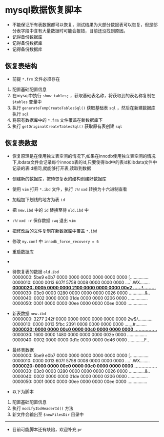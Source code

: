 # mysql数据恢复脚本

- 不能保证所有表数据都可以恢复，测试结果为大部分数据表可以恢复，但是部分表字段中含有大量数据时可能会报错，目前还没找到原因。
- 记得备份数据库
- 记得备份数据库
- 记得备份数据库

## 恢复表结构

- 前提 `*.frm` 文件必须存在

1. 配置基础配置信息
2. 在mysql中执行 `show tables;` ，获取基础表名称，将获取到的表名称复制在 `$tables` 变量中
3. 执行 `generateTempCreateTablesSql()` 获取基础表 `sql` ，然后在新建数据库执行 `sql`
4. 将原有数据库中的 `*.frm` 文件覆盖在新数据库下
5. 执行 `getOriginalCreateTablesSql()` 获取原有表创建 `sql`

## 恢复表数据

- 恢复原理是在使用独立表空间的情况下,如果在innodb使用独立表空间的情况下,ibdata文件会记录每个innodb表的id,只要使得ibd中的表id和ibdata文件中记录的表id相同,就能够打开表,读取到数据
- 创建新的数据库，按待恢复表的结构创建好数据库
- 使用 `vim` 打开 `*.ibd` 文件，执行 `:%!xxd` 转换为十六进制查看
- 加粗加下划线的地方为表 `id`
- 把 `new.ibd` 中的 `id` 替换至待 `old.ibd` 中
- `:%!xxd -r` 保存数据 `:wq` 退出 `vim`
- 把修改后的文件复制在新数据库中覆盖 `*.ibd`
- 修改 `my.conf` 中 `innodb_force_recovery = 6`
- 重启数据库
- 
- 待恢复表的数据 `old.ibd`<br>
  0000000: 5be9 e0b7 0000 0000 0000 0000 0000 0000  [...............<br>
  0000010: 0000 0013 607f 5758 0008 0000 0000 0000 ....`.WX........<br>
  <u>**0000020: 0005 0000 0000 2100 0000 0000 0000 00c2  ......!.........**</u><br>
  0000030: 03c0 0000 0280 0000 0000 0000 0026 0000 .............&..<br>
  0000040: 0002 0000 0000 01de 0000 0000 0206 0000 ................<br>
  0000050: 0001 0000 0000 00ee 0000 0000 00ee 0000 ................<br>

- 新表数据 `new.ibd`<br>
  0000000: 3277 242f 0000 0000 0000 0000 0000 0000 2w$/............<br>
  0000010: 0000 0013 5fbc 2391 0008 0000 0000 0000 ...._.#.........<br>
  <u>**0000020: 0000 0000 00c0 0000 00c0 0000 0000 0000 ................**</u><br>
  0000030: 1600 0000 1480 0000 0000 0000 002e 0000 ................<br>
  0000040: 0002 0000 0000 0d1e 0000 0000 0d46 0000 .............F..<br>

- 最终表数据<br>
  0000000: 5be9 e0b7 0000 0000 0000 0000 0000 0000  [...............<br>
  0000010: 0000 0013 607f 5758 0008 0000 0000 0000 ....`.WX........<br>
  <u>**0000020: 0000 0000 00c0 0000 00c0 0000 0000 0000 ................**</u><br>
  0000030: 03c0 0000 0280 0000 0000 0000 0026 0000 .............&..<br>
  0000040: 0002 0000 0000 01de 0000 0000 0206 0000 ................<br>
  0000050: 0001 0000 0000 00ee 0000 0000 00ee 0000 ................<br>

- 以下为脚本
1. 配置基础配置信息
2. 执行 `modifyIbdHeaderId()` 方法
3. 新文件会输出至 `$newFilesDir` 目录中


---
- 目前可能脚本还有缺陷，欢迎补充 `pr`